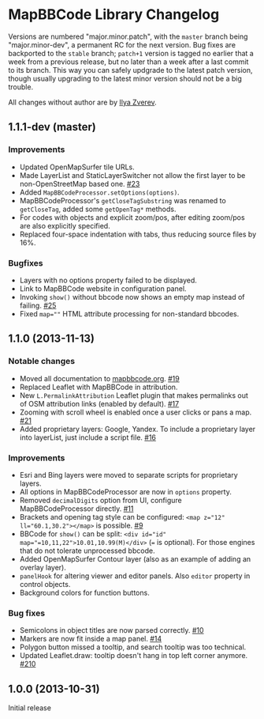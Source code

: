 # MapBBCode Library Changelog

Versions are numbered "major.minor.patch", with the `master` branch being "major.minor-dev", a permanent RC for the next version. Bug fixes are backported to the `stable` branch; `patch+1` version is tagged no earlier that a week from a previous release, but no later than a week after a last commit to its branch. This way you can safely updgrade to the latest patch version, though usually upgrading to the latest minor version should not be a big trouble.

All changes without author are by [Ilya Zverev](https://github.com/Zverik).

## 1.1.1-dev (master)

### Improvements

* Updated OpenMapSurfer tile URLs.
* Made LayerList and StaticLayerSwitcher not allow the first layer to be non-OpenStreetMap based one. [#23](https://github.com/MapBBCode/mapbbcode/issues/23)
* Added `MapBBCodeProcessor.setOptions(options)`.
* MapBBCodeProcessor's `getCloseTagSubstring` was renamed to `getCloseTag`, added some `getOpenTag*` methods.
* For codes with objects and explicit zoom/pos, after editing zoom/pos are also explicitly specified.
* Replaced four-space indentation with tabs, thus reducing source files by 16%.

### Bugfixes

* Layers with no options property failed to be displayed.
* Link to MapBBCode website in configuration panel.
* Invoking `show()` without bbcode now shows an empty map instead of failing. [#25](https://github.com/MapBBCode/mapbbcode/issues/25)
* Fixed `map=""` HTML attribute processing for non-standard bbcodes.

## 1.1.0 (2013-11-13)

### Notable changes

* Moved all documentation to [mapbbcode.org](http://mapbbcode.org/toc.html). [#19](https://github.com/MapBBCode/mapbbcode/issues/19)
* Replaced Leaflet with MapBBCode in attribution.
* New `L.PermalinkAttribution` Leaflet plugin that makes permalinks out of OSM attribution links (enabled by default). [#17](https://github.com/MapBBCode/mapbbcode/issues/17)
* Zooming with scroll wheel is enabled once a user clicks or pans a map. [#21](https://github.com/MapBBCode/mapbbcode/issues/21)
* Added proprietary layers: Google, Yandex. To include a proprietary layer into layerList, just include a script file. [#16](https://github.com/MapBBCode/mapbbcode/issues/16)

### Improvements

* Esri and Bing layers were moved to separate scripts for proprietary layers.
* All options in MapBBCodeProcessor are now in `options` property.
* Removed `decimalDigits` option from UI, configure MapBBCodeProcessor directly. [#11](https://github.com/MapBBCode/mapbbcode/issues/11)
* Brackets and opening tag style can be configured: `<map z="12" ll="60.1,30.2"></map>` is possible. [#9](https://github.com/MapBBCode/mapbbcode/issues/9)
* BBCode for `show()` can be split: `<div id="id" map="=10,11,22">10.01,10.99(M)</div>` (`=` is optional). For those engines that do not tolerate unprocessed bbcode.
* Added OpenMapSurfer Contour layer (also as an example of adding an overlay layer).
* `panelHook` for altering viewer and editor panels. Also `editor` property in control objects.
* Background colors for function buttons.

### Bug fixes

* Semicolons in object titles are now parsed correctly. [#10](https://github.com/MapBBCode/mapbbcode/issues/10)
* Markers are now fit inside a map panel. [#14](https://github.com/MapBBCode/mapbbcode/issues/14)
* Polygon button missed a tooltip, and search tooltip was too technical.
* Updated Leaflet.draw: tooltip doesn't hang in top left corner anymore. [#210](https://github.com/Leaflet/Leaflet.draw/pull/210)

## 1.0.0 (2013-10-31)

Initial release
